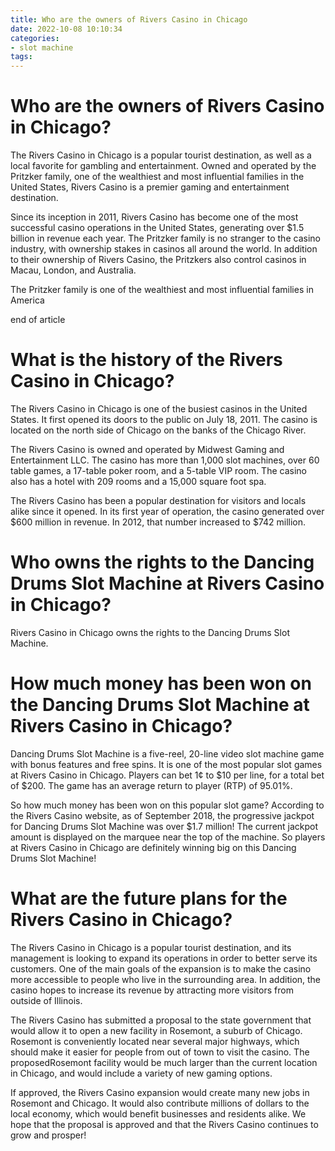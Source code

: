 ```yaml
---
title: Who are the owners of Rivers Casino in Chicago
date: 2022-10-08 10:10:34
categories:
- slot machine
tags:
---
```



#  Who are the owners of Rivers Casino in Chicago?

The Rivers Casino in Chicago is a popular tourist destination, as well as a local favorite for gambling and entertainment. Owned and operated by the Pritzker family, one of the wealthiest and most influential families in the United States, Rivers Casino is a premier gaming and entertainment destination.

Since its inception in 2011, Rivers Casino has become one of the most successful casino operations in the United States, generating over $1.5 billion in revenue each year. The Pritzker family is no stranger to the casino industry, with ownership stakes in casinos all around the world. In addition to their ownership of Rivers Casino, the Pritzkers also control casinos in Macau, London, and Australia.

The Pritzker family is one of the wealthiest and most influential families in America



end of article

#  What is the history of the Rivers Casino in Chicago?

The Rivers Casino in Chicago is one of the busiest casinos in the United States. It first opened its doors to the public on July 18, 2011. The casino is located on the north side of Chicago on the banks of the Chicago River.

The Rivers Casino is owned and operated by Midwest Gaming and Entertainment LLC. The casino has more than 1,000 slot machines, over 60 table games, a 17-table poker room, and a 5-table VIP room. The casino also has a hotel with 209 rooms and a 15,000 square foot spa.

The Rivers Casino has been a popular destination for visitors and locals alike since it opened. In its first year of operation, the casino generated over $600 million in revenue. In 2012, that number increased to $742 million.

#  Who owns the rights to the Dancing Drums Slot Machine at Rivers Casino in Chicago?

Rivers Casino in Chicago owns the rights to the Dancing Drums Slot Machine.

#  How much money has been won on the Dancing Drums Slot Machine at Rivers Casino in Chicago?

Dancing Drums Slot Machine is a five-reel, 20-line video slot machine game with bonus features and free spins. It is one of the most popular slot games at Rivers Casino in Chicago. Players can bet 1¢ to $10 per line, for a total bet of $200. The game has an average return to player (RTP) of 95.01%.

So how much money has been won on this popular slot game? According to the Rivers Casino website, as of September 2018, the progressive jackpot for Dancing Drums Slot Machine was over $1.7 million! The current jackpot amount is displayed on the marquee near the top of the machine. So players at Rivers Casino in Chicago are definitely winning big on this Dancing Drums Slot Machine!

#  What are the future plans for the Rivers Casino in Chicago?

The Rivers Casino in Chicago is a popular tourist destination, and its management is looking to expand its operations in order to better serve its customers. One of the main goals of the expansion is to make the casino more accessible to people who live in the surrounding area. In addition, the casino hopes to increase its revenue by attracting more visitors from outside of Illinois.

The Rivers Casino has submitted a proposal to the state government that would allow it to open a new facility in Rosemont, a suburb of Chicago. Rosemont is conveniently located near several major highways, which should make it easier for people from out of town to visit the casino. The proposedRosemont facility would be much larger than the current location in Chicago, and would include a variety of new gaming options.

If approved, the Rivers Casino expansion would create many new jobs in Rosemont and Chicago. It would also contribute millions of dollars to the local economy, which would benefit businesses and residents alike. We hope that the proposal is approved and that the Rivers Casino continues to grow and prosper!
